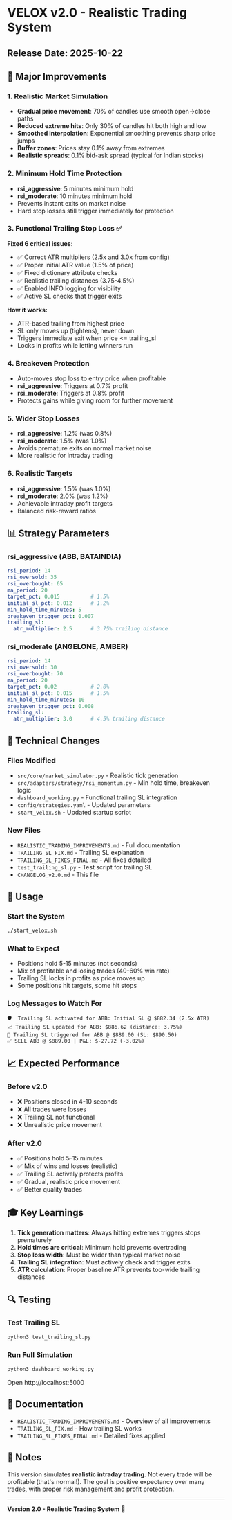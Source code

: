 # VELOX v2.0 - Realistic Trading System

## Release Date: 2025-10-22

## 🎯 Major Improvements

### 1. Realistic Market Simulation
- **Gradual price movement**: 70% of candles use smooth open→close paths
- **Reduced extreme hits**: Only 30% of candles hit both high and low
- **Smoothed interpolation**: Exponential smoothing prevents sharp price jumps
- **Buffer zones**: Prices stay 0.1% away from extremes
- **Realistic spreads**: 0.1% bid-ask spread (typical for Indian stocks)

### 2. Minimum Hold Time Protection
- **rsi_aggressive**: 5 minutes minimum hold
- **rsi_moderate**: 10 minutes minimum hold
- Prevents instant exits on market noise
- Hard stop losses still trigger immediately for protection

### 3. Functional Trailing Stop Loss ✅
**Fixed 6 critical issues:**
- ✅ Correct ATR multipliers (2.5x and 3.0x from config)
- ✅ Proper initial ATR value (1.5% of price)
- ✅ Fixed dictionary attribute checks
- ✅ Realistic trailing distances (3.75-4.5%)
- ✅ Enabled INFO logging for visibility
- ✅ Active SL checks that trigger exits

**How it works:**
- ATR-based trailing from highest price
- SL only moves up (tightens), never down
- Triggers immediate exit when price <= trailing_sl
- Locks in profits while letting winners run

### 4. Breakeven Protection
- Auto-moves stop loss to entry price when profitable
- **rsi_aggressive**: Triggers at 0.7% profit
- **rsi_moderate**: Triggers at 0.8% profit
- Protects gains while giving room for further movement

### 5. Wider Stop Losses
- **rsi_aggressive**: 1.2% (was 0.8%)
- **rsi_moderate**: 1.5% (was 1.0%)
- Avoids premature exits on normal market noise
- More realistic for intraday trading

### 6. Realistic Targets
- **rsi_aggressive**: 1.5% (was 1.0%)
- **rsi_moderate**: 2.0% (was 1.2%)
- Achievable intraday profit targets
- Balanced risk-reward ratios

## 📊 Strategy Parameters

### rsi_aggressive (ABB, BATAINDIA)
```yaml
rsi_period: 14
rsi_oversold: 35
rsi_overbought: 65
ma_period: 20
target_pct: 0.015          # 1.5%
initial_sl_pct: 0.012      # 1.2%
min_hold_time_minutes: 5
breakeven_trigger_pct: 0.007
trailing_sl:
  atr_multiplier: 2.5      # 3.75% trailing distance
```

### rsi_moderate (ANGELONE, AMBER)
```yaml
rsi_period: 14
rsi_oversold: 30
rsi_overbought: 70
ma_period: 20
target_pct: 0.02           # 2.0%
initial_sl_pct: 0.015      # 1.5%
min_hold_time_minutes: 10
breakeven_trigger_pct: 0.008
trailing_sl:
  atr_multiplier: 3.0      # 4.5% trailing distance
```

## 🔧 Technical Changes

### Files Modified
- `src/core/market_simulator.py` - Realistic tick generation
- `src/adapters/strategy/rsi_momentum.py` - Min hold time, breakeven logic
- `dashboard_working.py` - Functional trailing SL integration
- `config/strategies.yaml` - Updated parameters
- `start_velox.sh` - Updated startup script

### New Files
- `REALISTIC_TRADING_IMPROVEMENTS.md` - Full documentation
- `TRAILING_SL_FIX.md` - Trailing SL explanation
- `TRAILING_SL_FIXES_FINAL.md` - All fixes detailed
- `test_trailing_sl.py` - Test script for trailing SL
- `CHANGELOG_v2.0.md` - This file

## 🚀 Usage

### Start the System
```bash
./start_velox.sh
```

### What to Expect
- Positions hold 5-15 minutes (not seconds)
- Mix of profitable and losing trades (40-60% win rate)
- Trailing SL locks in profits as price moves up
- Some positions hit targets, some hit stops

### Log Messages to Watch For
```
🛡️  Trailing SL activated for ABB: Initial SL @ $882.34 (2.5x ATR)
📈 Trailing SL updated for ABB: $886.62 (distance: 3.75%)
🛑 Trailing SL triggered for ABB @ $889.00 (SL: $890.50)
✅ SELL ABB @ $889.00 | P&L: $-27.72 (-3.02%)
```

## 📈 Expected Performance

### Before v2.0
- ❌ Positions closed in 4-10 seconds
- ❌ All trades were losses
- ❌ Trailing SL not functional
- ❌ Unrealistic price movement

### After v2.0
- ✅ Positions hold 5-15 minutes
- ✅ Mix of wins and losses (realistic)
- ✅ Trailing SL actively protects profits
- ✅ Gradual, realistic price movement
- ✅ Better quality trades

## 🎓 Key Learnings

1. **Tick generation matters**: Always hitting extremes triggers stops prematurely
2. **Hold times are critical**: Minimum hold prevents overtrading
3. **Stop loss width**: Must be wider than typical market noise
4. **Trailing SL integration**: Must actively check and trigger exits
5. **ATR calculation**: Proper baseline ATR prevents too-wide trailing distances

## 🔍 Testing

### Test Trailing SL
```bash
python3 test_trailing_sl.py
```

### Run Full Simulation
```bash
python3 dashboard_working.py
```
Open http://localhost:5000

## 📝 Documentation

- `REALISTIC_TRADING_IMPROVEMENTS.md` - Overview of all improvements
- `TRAILING_SL_FIX.md` - How trailing SL works
- `TRAILING_SL_FIXES_FINAL.md` - Detailed fixes applied

## 🙏 Notes

This version simulates **realistic intraday trading**. Not every trade will be profitable (that's normal!). The goal is positive expectancy over many trades, with proper risk management and profit protection.

---

**Version 2.0 - Realistic Trading System** 🎉

